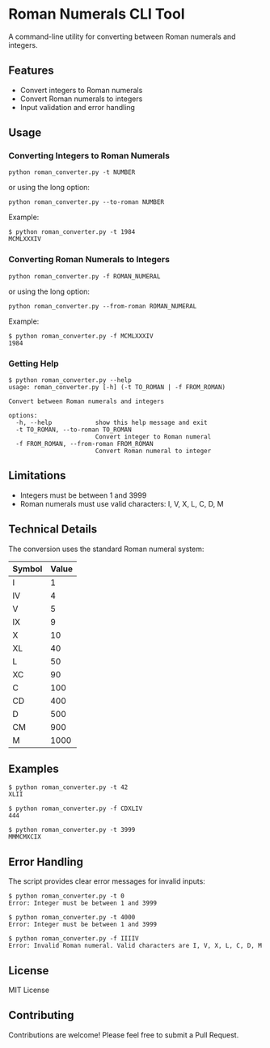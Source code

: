 # Roman Numerals CLI Tool

A command-line utility for converting between Roman numerals and integers.

## Features

- Convert integers to Roman numerals
- Convert Roman numerals to integers
- Input validation and error handling

## Usage

### Converting Integers to Roman Numerals

```
python roman_converter.py -t NUMBER
```

or using the long option:

```
python roman_converter.py --to-roman NUMBER
```

Example:
```
$ python roman_converter.py -t 1984
MCMLXXXIV
```

### Converting Roman Numerals to Integers

```
python roman_converter.py -f ROMAN_NUMERAL
```

or using the long option:

```
python roman_converter.py --from-roman ROMAN_NUMERAL
```

Example:
```
$ python roman_converter.py -f MCMLXXXIV
1984
```

### Getting Help

```
$ python roman_converter.py --help
usage: roman_converter.py [-h] (-t TO_ROMAN | -f FROM_ROMAN)

Convert between Roman numerals and integers

options:
  -h, --help            show this help message and exit
  -t TO_ROMAN, --to-roman TO_ROMAN
                        Convert integer to Roman numeral
  -f FROM_ROMAN, --from-roman FROM_ROMAN
                        Convert Roman numeral to integer
```

## Limitations

- Integers must be between 1 and 3999
- Roman numerals must use valid characters: I, V, X, L, C, D, M

## Technical Details

The conversion uses the standard Roman numeral system:

| Symbol | Value |
|--------|-------|
| I      | 1     |
| IV     | 4     |
| V      | 5     |
| IX     | 9     |
| X      | 10    |
| XL     | 40    |
| L      | 50    |
| XC     | 90    |
| C      | 100   |
| CD     | 400   |
| D      | 500   |
| CM     | 900   |
| M      | 1000  |

## Examples

```
$ python roman_converter.py -t 42
XLII

$ python roman_converter.py -f CDXLIV
444

$ python roman_converter.py -t 3999
MMMCMXCIX
```

## Error Handling

The script provides clear error messages for invalid inputs:

```
$ python roman_converter.py -t 0
Error: Integer must be between 1 and 3999

$ python roman_converter.py -t 4000
Error: Integer must be between 1 and 3999

$ python roman_converter.py -f IIIIV
Error: Invalid Roman numeral. Valid characters are I, V, X, L, C, D, M
```

## License

MIT License

## Contributing

Contributions are welcome! Please feel free to submit a Pull Request.
